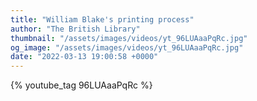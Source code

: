```yaml
---
title: "William Blake's printing process"
author: "The British Library"
thumbnail: "/assets/images/videos/yt_96LUAaaPqRc.jpg"
og_image: "/assets/images/videos/yt_96LUAaaPqRc.jpg"
date: "2022-03-13 19:00:58 +0000"
---
```


{% youtube_tag 96LUAaaPqRc %}
